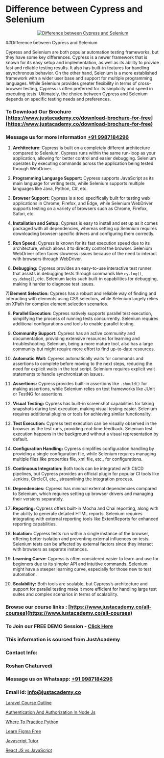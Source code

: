 # Difference between Cypress and Selenium

<p align="center">
  <a href="https://justacademy.co/course-detail/selenium-training">
    <img src="https://justacademy.co/storage2/course_image/1676637863_course_image.webp" alt="Difference between Cypress and Selenium">
  </a>
</p>
##Difference between Cypress and Selenium

Cypress and Selenium are both popular automation testing frameworks, but they have some key differences. 
Cypress is a newer framework that is known for its easy setup and implementation, as well as its ability to provide fast and reliable testing results. It also has built-in features for handling asynchronous behavior. On the other hand, Selenium is a more established framework with a wider user base and support for multiple programming languages. While Selenium provides greater flexibility in terms of cross-browser testing, Cypress is often preferred for its simplicity and speed in executing tests. Ultimately, the choice between Cypress and Selenium depends on specific testing needs and preferences.
### To Download Our Brochure [https://www.justacademy.co/download-brochure-for-free](https://www.justacademy.co/download-brochure-for-free)
### Message us for more information [+91 9987184296](https://api.whatsapp.com/send?phone=919987184296)
1) **Architecture:** Cypress is built on a completely different architecture compared to Selenium. Cypress runs within the same run-loop as your application, allowing for better control and easier debugging. Selenium operates by executing commands across the application being tested through WebDriver.

2) **Programming Language Support:** Cypress supports JavaScript as its main language for writing tests, while Selenium supports multiple languages like Java, Python, C#, etc.

3) **Browser Support:** Cypress is a tool specifically built for testing web applications in Chrome, Firefox, and Edge, while Selenium WebDriver supports testing on a variety of browsers such as Chrome, Firefox, Safari, etc.

4) **Installation and Setup:** Cypress is easy to install and set up as it comes packaged with all dependencies, whereas setting up Selenium requires downloading browser-specific drivers and configuring them correctly.

5) **Run Speed:** Cypress is known for its fast execution speed due to its architecture, which allows it to directly control the browser. Selenium WebDriver often faces slowness issues because of the need to interact with browsers through WebDriver.

6) **Debugging:** Cypress provides an easy-to-use interactive test runner that assists in debugging tests through commands like `cy.log()`, `cy.debug()`, etc. Selenium lacks such built-in capabilities for debugging, making it harder to diagnose test issues.

7)**Element Selection:** Cypress has a robust and reliable way of finding and interacting with elements using CSS selectors, while Selenium largely relies on XPath for complex element selection scenarios.

8) **Parallel Execution:** Cypress natively supports parallel test execution, simplifying the process of running tests concurrently. Selenium requires additional configurations and tools to enable parallel testing.

9) **Community Support:** Cypress has an active community and documentation, providing extensive resources for learning and troubleshooting. Selenium, being a more mature tool, also has a large community but might require more effort to find up-to-date resources.

10) **Automatic Wait:** Cypress automatically waits for commands and assertions to complete before moving to the next steps, reducing the need for explicit waits in the test script. Selenium requires explicit wait statements to handle synchronization issues.

11) **Assertions:** Cypress provides built-in assertions like `.should()` for making assertions, while Selenium relies on test frameworks like JUnit or TestNG for assertions.

12) **Visual Testing:** Cypress has built-in screenshot capabilities for taking snapshots during test execution, making visual testing easier. Selenium requires additional plugins or tools for achieving similar functionality.

13) **Test Execution:** Cypress test execution can be visually observed in the browser as the test runs, providing real-time feedback. Selenium test execution happens in the background without a visual representation by default.

14) **Configuration Handling:** Cypress simplifies configuration handling by providing a single configuration file, while Selenium requires managing multiple files like properties file, xml file, etc., for configurations.

15) **Continuous Integration:** Both tools can be integrated with CI/CD pipelines, but Cypress provides an official plugin for popular CI tools like Jenkins, CircleCI, etc., streamlining the integration process.

16) **Dependencies:** Cypress has minimal external dependencies compared to Selenium, which requires setting up browser drivers and managing their versions separately.

17) **Reporting:** Cypress offers built-in Mocha and Chai reporting, along with the ability to generate detailed HTML reports. Selenium requires integrating with external reporting tools like ExtentReports for enhanced reporting capabilities.

18) **Isolation:** Cypress tests run within a single instance of the browser, offering better isolation and preventing external influences on tests. Selenium tests can be affected by external factors since they interact with browsers as separate instances.

19) **Learning Curve:** Cypress is often considered easier to learn and use for beginners due to its simpler API and intuitive commands. Selenium might have a steeper learning curve, especially for those new to test automation.

20) **Scalability:** Both tools are scalable, but Cypress’s architecture and support for parallel testing make it more efficient for handling large test suites and complex scenarios in terms of scalability.

### Browse our course links : [https://www.justacademy.co/all-courses](https://www.justacademy.co/all-courses) 
### To Join our FREE DEMO Session - [Click Here](https://www.justacademy.co/register-for-course-demo)


### This information is sourced from JustAcademy
### Contact Info:
### Roshan Chaturvedi
### Message us on Whatsapp: [+91 9987184296](https://api.whatsapp.com/send?phone=919987184296)
### Email id: [info@justacademy.co](mailto:info@justacademy.co)
                
[Laravel Course Outline](https://www.linkedin.com/pulse/laravel-course-outline-justacademy-hyderabad-ufftc?trackingId=YZitV6Yblr06yacNVEMpzQ%3D%3D&lipi=urn%3Ali%3Apage%3Ad_flagship3_company_admin%3BIabnSlYPS7K8e0EtwSHvsQ%3D%3D)

[Authentication And Authorization In Node Js](https://www.linkedin.com/pulse/authentication-authorization-node-js-justacademy-beangaluru-6haec?trackingId=RjYkF2QIS0l4ZpR0iRF6yA%3D%3D&lipi=urn%3Ali%3Apage%3Ad_flagship3_company_admin%3BV%2FJdwEmZTiK5hNIeM20IVA%3D%3D)

[Where To Practice Python](https://medium.com/@mahi3106/where-to-practice-python-6eacd8881695)

[Learn Figma Free](https://medium.com/@justacademytraining/learn-figma-free-52be4cbb5cfc)

[Javascript Tutor](https://justacademyin.github.io/justacademy/javascript-tutor)

[React JS vs JavaScript](https://justacademyin.github.io/justacademy/react-js-vs-javascript)

